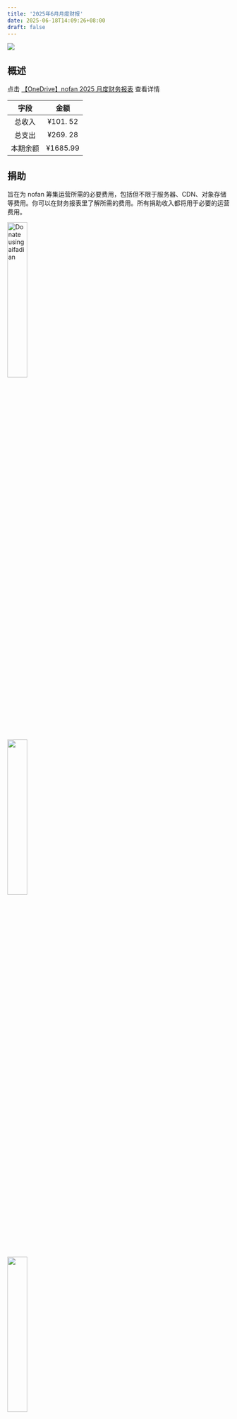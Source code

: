 ```yaml
---
title: '2025年6月月度财报'
date: 2025-06-18T14:09:26+08:00
draft: false
---
```


<img src="https://www.androidauthority.com/wp-content/uploads/2019/11/mastodon-social-network.jpg" />

## 概述

点击 [【OneDrive】nofan 2025 月度财务报表](https://1drv.ms/x/s!Amjhgi5Gq9pNiilvCE709kYw0VtE?e=2uNhdr) 查看详情

|   字段   |   金额   |
| :------: | :------: |
|  总收入  | ¥101. 52 |
|  总支出  | ¥269. 28 |
| 本期余额 | ¥1685.99 |

## 捐助

旨在为 nofan 筹集运营所需的必要费用，包括但不限于服务器、CDN、对象存储等费用。你可以在财务报表里了解所需的费用。所有捐助收入都将用于必要的运营费用。

<img src="https://media.nofan.xyz/nofan-image-hosting/blog/finance/afdian.jpeg" alt="Donate using aifadian" width="30%" class="medium-zoom-image">
<br />
<img src="https://media.nofan.xyz/nofan-image-hosting/blog/finance/wechatpay.jpg" width="30%" class="medium-zoom-image">
<br />
<img src="https://media.nofan.xyz/nofan-image-hosting/blog/finance/ali.pic.jpg" width="30%" class="medium-zoom-image">

## 致谢

所有 nofan 用户

以及捐助者

[爱发电致谢页](https://afdian.com/a/twoheart/thank?year=2024&month=11)

财报表格格式来源于[Monado Mastodon 社区](https://monado.ren/about/more)，在此致谢！

